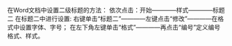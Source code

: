在Word文档中设置二级标题的方法：
依次点击：开始————样式————标题二 
在标题二中进行设置:
  右键单击“标题二”————左键点击“修改”————在格式中设置字体、字号；
  在左下角左键单击“格式”————再点击“编号”定义编号格式、样式。
